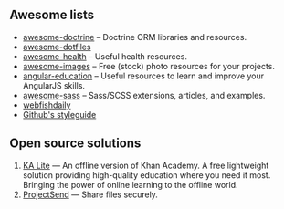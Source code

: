## Awesome lists

* [awesome-doctrine](https://github.com/TomasVotruba/awesome-doctrine) – Doctrine ORM libraries and resources.
* [awesome-dotfiles](https://github.com/webpro/awesome-dotfiles)
* [awesome-health](https://github.com/prabhic/awesome-health) – Useful health resources.
* [awesome-images](https://github.com/heyalexej/awesome-images) – Free (stock) photo resources for your projects.
* [angular-education](https://github.com/timjacobi/angular-education) – Useful resources to learn and improve your AngularJS skills.
* [awesome-sass](https://github.com/HugoGiraudel/awesome-sass) – Sass/SCSS extensions, articles, and examples.
* [webfishdaily](http://www.webfishdaily.com)
* [Github's styleguide](https://github.com/styleguide)

## Open source solutions

1. [KA Lite](https://learningequality.org/ka-lite/) — An offline version of Khan Academy. A free lightweight solution providing high-quality education where you need it most. Bringing the power of online learning to the offline world.
2. [ProjectSend](http://www.projectsend.org) — Share files securely.
